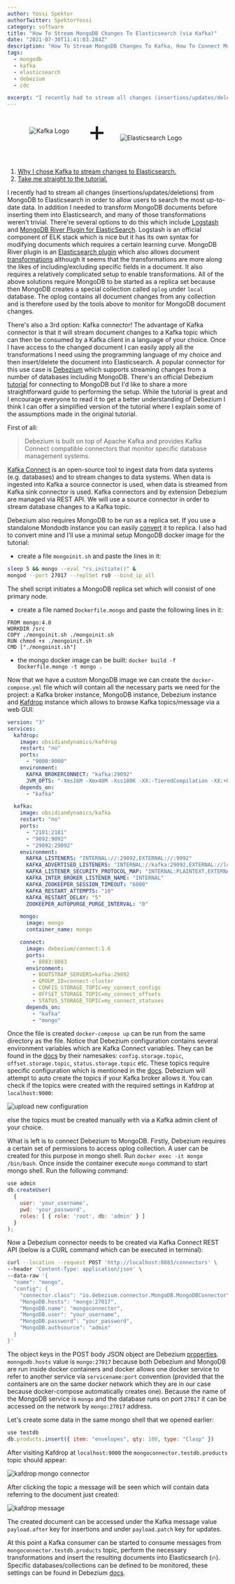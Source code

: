 ```yaml
---
author: Yossi Spektor
authorTwitter: SpektorYossi
category: software
title: "How To Stream MongoDB Changes To Elasticsearch (via Kafka)"
date: "2021-07-30T11:41:03.284Z"
description: "How To Stream MongoDB Changes To Kafka, How To Connect MongoDB and Kafka, How To Connect MongoDB and Elasticsearch"
tags:
  - mongodb
  - kafka
  - elasticsearch
  - debezium
  - cdc

excerpt: "I recently had to stream all changes (insertions/updates/deletions) from MongoDB to Elasticsearch in order to allow users to search the most up-to-date data. In addition I needed to transform MongoDB documents..."
---
```


<div style="display:flex;align-items:center;padding-left:10%;padding-right:10%;padding-bottom:32px;">
    <div style="width:30%;">
        <img src="/images/blog/apache_kafka_logo.svg"
            alt="Kafka Logo"
            style="margin:0;"
            />
    </div>
        <span style="font-size: 64px;padding-left:16px;padding-right:32px;">+</span>
    <div style="width:50%;padding-top:32px;">
    <img src="/images/blog/elasticsearch_logo.svg"
        alt="Elasticsearch Logo"
        />
    </div>
</div>

1. [Why I chose Kafka to stream changes to Elasticsearch.](#why)
2. [Take me straight to the tutorial.](#tutorial)

<a name="why"></a>I recently had to stream all changes (insertions/updates/deletions) from MongoDB to Elasticsearch in order to allow users to search the most up-to-date data. In addition I needed to transform MongoDB documents before inserting them into Elasticsearch, and many of those transformations weren't trivial. There're several options to do this which include [Logstash](https://www.elastic.co/logstash/) and [MongoDB River Plugin for ElasticSearch](https://github.com/richardwilly98/elasticsearch-river-MongoDB). Logstash is an official component of ELK stack which is nice but it has its own syntax for modifying documents which requires a certain learning curve. MongoDB River plugin is an [Elasticsearch plugin](https://www.elastic.co/guide/en/elasticsearch/reference/current/modules-plugins.html) which also allows document [transformations](https://github.com/richardwilly98/elasticsearch-river-MongoDB/wiki) although it seems that the transformations are more along the likes of including/excluding specific fields in a document. It also requires a relatively complicated setup to enable transformations. All of the above solutions require MongoDB to be started as a replica set because then MongoDB creates a special collection called `oplog` under `local` database. The oplog contains all document changes from any collection and is therefore used by the tools above to monitor for MongoDB document changes.

There's also a 3rd option: Kafka connector! The advantage of Kafka connector is that it will stream document changes to a Kafka topic which can then be consumed by a Kafka client in a language of your choice. Once I have access to the changed document I can easily apply all the transformations I need using the programming language of my choice and then insert/delete the document into Elasticsearch. A popular connector for this use case is [Debezium](https://debezium.io/) which supports streaming changes from a number of databases including MongoDB. There's an official Debezium [tutorial](https://debezium.io/documentation/reference/1.6/connectors/MongoDB.html) for connecting to MongoDB but I'd like to share a more straightforward guide to performing the setup. While the tutorial is great and I encourage everyone to read it to get a better understanding of Debezium I think I can offer a simplified version of the tutorial where I explain some of the assumptions made in the original tutorial.

<a name="tutorial"></a>First of all:

> Debezium is built on top of Apache Kafka and provides Kafka Connect compatible connectors that monitor specific database management systems.

[Kafka Connect](https://kafka.apache.org/documentation/#connect) is an open-source tool to ingest data from data systems (e.g. databases) and to stream changes to data systems. When data is ingested into Kafka a source connector is used, when data is streamed from Kafka sink connector is used. Kafka connectors and by extension Debezium are managed via REST API. We will use a source connector in order to stream database changes to a Kafka topic.

Debezium also requires MongoDB to be run as a replica set. If you use a standalone Mondodb instance you can easily [convert](https://docs.MongoDB.com/v4.0/tutorial/convert-standalone-to-replica-set/) it to replica. I also had to convert mine and I'll use a minimal setup MongoDB docker image for the tutorial:

- create a file `mongoinit.sh` and paste the lines in it:

```bash
sleep 5 && mongo --eval "rs.initiate()" &
mongod --port 27017 --replSet rs0 --bind_ip_all
```

The shell script initiates a MongoDB replica set which will consist of one primary node.

- create a file named `Dockerfile.mongo` and paste the following lines in it:

```docker
FROM mongo:4.0
WORKDIR /src
COPY ./mongoinit.sh ./mongoinit.sh
RUN chmod +x ./mongoinit.sh
CMD ["./mongoinit.sh"]
```

- the mongo docker image can be built: `docker build -f Dockerfile.mongo -t mongo .`

Now that we have a custom MongoDB image we can create the `docker-compose.yml` file which will contain all the necessary parts we need for the project: a Kafka broker instance, MongoDB instance, Debezium instance and [Kafdrop](https://github.com/obsidiandynamics/kafdrop) instance which allows to browse Kafka topics/message via a web GUI:

```yml
version: "3"
services:
  kafdrop:
    image: obsidiandynamics/kafdrop
    restart: "no"
    ports:
      - "9000:9000"
    environment:
      KAFKA_BROKERCONNECT: "kafka:29092"
      JVM_OPTS: "-Xms16M -Xmx48M -Xss180K -XX:-TieredCompilation -XX:+UseStringDeduplication -noverify"
    depends_on:
      - "kafka"

  kafka:
    image: obsidiandynamics/kafka
    restart: "no"
    ports:
      - "2181:2181"
      - "9092:9092"
      - "29092:29092"
    environment:
      KAFKA_LISTENERS: "INTERNAL://:29092,EXTERNAL://:9092"
      KAFKA_ADVERTISED_LISTENERS: "INTERNAL://kafka:29092,EXTERNAL://localhost:9092"
      KAFKA_LISTENER_SECURITY_PROTOCOL_MAP: "INTERNAL:PLAINTEXT,EXTERNAL:PLAINTEXT"
      KAFKA_INTER_BROKER_LISTENER_NAME: "INTERNAL"
      KAFKA_ZOOKEEPER_SESSION_TIMEOUT: "6000"
      KAFKA_RESTART_ATTEMPTS: "10"
      KAFKA_RESTART_DELAY: "5"
      ZOOKEEPER_AUTOPURGE_PURGE_INTERVAL: "0"

    mongo:
      image: mongo
      container_name: mongo

    connect:
      image: debezium/connect:1.6
      ports:
        - 8083:8083
      environment:
        - BOOTSTRAP_SERVERS=kafka:29092
        - GROUP_ID=connect-cluster
        - CONFIG_STORAGE_TOPIC=my_connect_configs
        - OFFSET_STORAGE_TOPIC=my_connect_offsets
        - STATUS_STORAGE_TOPIC=my_connect_statuses
      depends_on:
        - "kafka"
        - "mongo"
```

Once the file is created `docker-compose up` can be run from the same directory as the file. Notice that Debezium configuration contains several environment variables which are Kafka Connect variables. They can be found in the [docs](https://kafka.apache.org/documentation/#connect) by their namesakes: `config.storage.topic`, `offset.storage.topic`, `status.storage.topic` etc. These topics require specific configuration which is mentioned in the [docs](https://kafka.apache.org/documentation/#connect). Debezium will attempt to auto create the topics if your Kafka broker allows it. You can check if the topics were created with the required settings in Kafdrop at `localhost:9000`:

![upload new configuration](/images/blog/kafdrop.png)

else the topics must be created manually with via a Kafka admin client of your choice.

What is left is to connect Debezium to MongoDB. Firstly, Debezium requires a certain set of permissions to access oplog collection. A user can be created for this purpose in mongo shell. Run `docker exec -it mongo /bin/bash`. Once inside the container execute `mongo` command to start mongo shell. Run the following command:

```js
use admin
db.createUser(
  {
    user: 'your_username',
    pwd: 'your_password',
    roles: [ { role: 'root', db: 'admin' } ]
  }
);
```

Now a Debezium connector needs to be created via Kafka Connect REST API (below is a CURL command which can be executed in terminal):

```bash
curl --location --request POST 'http://localhost:8083/connectors' \
--header 'Content-Type: application/json' \
--data-raw '{
  "name": "mongo",
  "config": {
    "connector.class": "io.debezium.connector.MongoDB.MongoDBConnector",
    "MongoDB.hosts": "mongo:27017",
    "MongoDB.name": "mongoconnector",
    "MongoDB.user": "your_username",
    "MongoDB.password": "your_password",
    "MongoDB.authsource": "admin"
  }
}'
```

The object keys in the POST body JSON object are Debezium [properties](https://debezium.io/documentation/reference/1.6/connectors/MongoDB.html#MongoDB-connector-properties). `monngodb.hosts` value is `mongo:27017` because both Debezium and MongoDB are run inside docker containers and docker allows one docker service to refer to another service via `servicename:port` convention (provided that the containers are on the same docker network which they are in our case because docker-compose automatically creates one). Because the name of the MongoDB service is `mongo` and the database runs on port `27017` it can be accessed on the network by `mongo:27017` address.

Let's create some data in the same mongo shell that we opened earlier:

```js
use testdb
db.products.insert({ item: "envelopes", qty: 100, type: "Clasp" })
```

After visiting Kafdrop at `localhost:9000` the `mongoconnector.testdb.products` topic should appear:

![kafdrop mongo connector](/images/blog/kafdropmongoconnector.png)

After clicking the topic a message will be seen which will contain data referring to the document just created:

![kafdrop message](/images/blog/kafdropmessage.png)

The created document can be accessed under the Kafka message value `payload.after` key for insertions and under `payload.patch` key for updates.

At this point a Kafka consumer can be started to consume messages from `mongoconnector.testdb.products` topic, perform the necessary transformations and insert the resulting documents into Elasticsearch (🔥). Specific databases/collections can be defined to be monitored, these settings can be found in Debezium [docs](https://debezium.io/documentation/reference/1.6/connectors/MongoDB.html#MongoDB-connector-properties).
